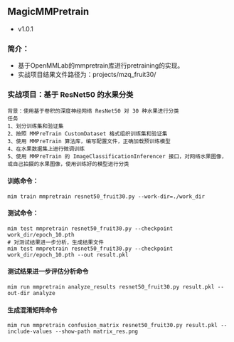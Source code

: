 ## MagicMMPretrain
- v1.0.1

### 简介：
- 基于OpenMMLab的mmpretrain库进行pretraining的实现。
- 实战项目结果文件路径为：projects/mzq_fruit30/

### 实战项目：基于 ResNet50 的水果分类
~~~
背景：使用基于卷积的深度神经网络 ResNet50 对 30 种水果进行分类
任务 
1、划分训练集和验证集
2、按照 MMPreTrain CustomDataset 格式组织训练集和验证集
3、使用 MMPreTrain 算法库，编写配置文件，正确加载预训练模型
4、在水果数据集上进行微调训练
5、使用 MMPreTrain 的 ImageClassificationInferencer 接口，对网络水果图像，或自己拍摄的水果图像，使用训练好的模型进行分类
~~~

#### 训练命令：
~~~
mim train mmpretrain resnet50_fruit30.py --work-dir=./work_dir
~~~
#### 测试命令：
~~~
mim test mmpretrain resnet50_fruit30.py --checkpoint work_dir/epoch_10.pth
# 对测试结果进一步分析，生成结果文件
mim test mmpretrain resnet50_fruit30.py --checkpoint work_dir/epoch_10.pth --out result.pkl
~~~
#### 测试结果进一步评估分析命令
~~~
mim run mmpretrain analyze_results resnet50_fruit30.py result.pkl --out-dir analyze
~~~
#### 生成混淆矩阵命令
~~~
mim run mmpretrain confusion_matrix resnet50_fruit30.py result.pkl --include-values --show-path matrix_res.png
~~~